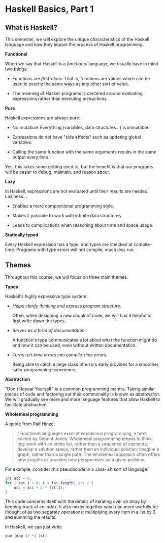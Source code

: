 # Haskell Basics, Part 1

## What is Haskell?

This semester, we will explore the unique characteristics of the Haskell language
and how they impact the process of Haskell programming.

**Functional**

When we say that Haskell is a _functional_ language, we usually
have in mind two things:

-   Functions are _first-class_. That is, functions are values which can
    be used in exactly the same ways as any other sort of value.

-   The meaning of Haskell programs is centered around evaluating
    expressions rather than executing instructions.

**Pure**

Haskell expressions are always _pure_:

-   No mutation! Everything (variables, data structures...) is immutable.

-   Expressions do not have "side effects" such as updating global variables.

-   Calling the same function with the same arguments results in
    the same output every time.

Yes, this takes some getting used to, but the benefit is that our programs will
be easier to debug, maintain, and reason about.

**Lazy**

In Haskell, expressions are not evaluated until their results are needed.
Laziness...

-   Enables a more compositional programming style.

-   Makes it possible to work with infinite data structures.

-   Leads to complications when reasoning about time and space usage.

**Statically typed**

Every Haskell expression has a type, and types are checked at
compile-time. Programs with type errors will not compile, much
less run.

## Themes

Throughout this course, we will focus on three main themes.

**Types**

Haskell's highly expressive type system:

-   _Helps clarify thinking and express program structure._

    Often, when designing a new chunk of code, we will find it
    helpful to first write down the types.

-   _Serves as a form of documentation._

    A function's type communicates a lot about what the function
    might do and how it can be used, even without written documentation.

-   _Turns run-time errors into compile-time errors._

    Being able to catch a large class of errors early provides
    for a smoother, safer programming experience.

**Abstraction**

"Don't Repeat Yourself" is a common programming mantra. Taking similar pieces of code
and factoring out their commonality is known as _abstraction_. We will gradually see
more and more language features that allow Haskell to facilitate abstraction.

**Wholemeal programming**

A quote from Ralf Hinze:

> "Functional languages excel at wholemeal programming, a term coined by
> Geraint Jones. Wholemeal programming means to think big: work with an
> entire list, rather than a sequence of elements; develop a solution
> space, rather than an individual solution; imagine a graph, rather
> than a single path. The wholemeal approach often offers new insights
> or provides new perspectives on a given problem.

For example, consider this pseudocode in a Java-ish sort of language:

```Java
int acc = 0;
for ( int i = 0; i < lst.length; i++ ) {
    acc = acc + 3 * lst[i];
}
```

This code concerns itself with the details of iterating over an array by
keeping track of an index. It also mixes together what can
more usefully be thought of as two separate operations: multiplying
every item in a list by 3, and summing the results.

In Haskell, we can just write

```Haskell
sum (map (3 *) lst)
```
